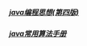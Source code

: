 #####  [java编程思想(第四版)](https://coding.net/s/cfe4b71c-f0bd-4fb5-bf04-4bc1c0b3be1b)
#####  [java常用算法手册](https://coding.net/s/9f1eda0a-f208-4d06-b83c-99a56748ea1e)